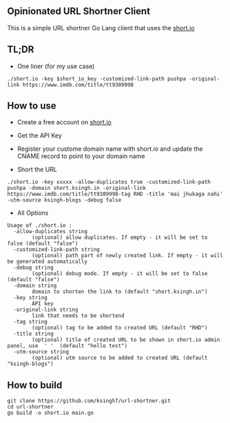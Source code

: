 ## Opinionated URL Shortner Client
This is a simple URL shortner Go Lang client that uses the [short.io](https://short.io)

## TL;DR
- One liner (for my use case)
```
./short.io -key $short_io_key -customized-link-path pushpa -original-link https://www.imdb.com/title/tt9389998
```
## How to use 
- Create a free account on [short.io](https://short.io)
- Get the API Key
- Register your custome domain name with short.io and update the CNAME record to point to your domain name

- Short the URL
```
./short.io -key xxxxx -allow-duplicates true -customized-link-path pushpa -domain short.ksingh.in -original-link https://www.imdb.com/title/tt9389998-tag RHD -title 'mai jhukaga nahi' -utm-source ksingh-blogs -debug false
```
- All Options
```
Usage of ./short.io :
  -allow-duplicates string
    	(optional) allow duplicates. If empty - it will be set to false (default "false")
  -customized-link-path string
    	(optional) path part of newly created link. If empty - it will be generated automatically
  -debug string
    	(optional) debug mode. If empty - it will be set to false (default "false")
  -domain string
    	domain to shorten the link to (default "short.ksingh.in")
  -key string
    	API key
  -original-link string
    	link that needs to be shortend
  -tag string
    	(optional) tag to be added to created URL (default "RHD")
  -title string
    	(optional) title of created URL to be shown in short.io admin panel, use  ' '  (default "hello test")
  -utm-source string
    	(optional) utm source to be added to created URL (default "ksingh-blogs")
```
## How to build 
```
git clone https://github.com/ksingh7/url-shortner.git
cd url-shortner
go build -o short.io main.go
```